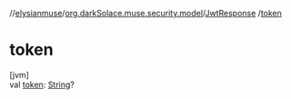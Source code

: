 //[elysianmuse](../../../index.md)/[org.darkSolace.muse.security.model](../index.md)/[JwtResponse](index.md)
/[token](token.md)

# token

[jvm]\
val [token](token.md): [String](https://kotlinlang.org/api/latest/jvm/stdlib/kotlin/-string/index.html)?
